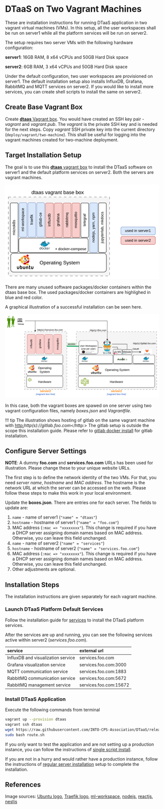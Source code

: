 # DTaaS on Two Vagrant Machines

These are installation instructions for running DTaaS application
in two vagrant virtual machines (VMs). In this setup, all the user workspaces
shall be run on server1 while all the platform services will be run on server2.

The setup requires two server VMs with the following hardware configuration:

**server1**: 16GB RAM, 8 x64 vCPUs and 50GB Hard Disk space

**server2**: 6GB RAM, 3 x64 vCPUs and 50GB Hard Disk space

Under the default configuration, two user workspaces are provisioned on server1.
The default installation setup also installs
InfluxDB, Grafana, RabbitMQ and MQTT services on server2.
If you would like to install more services,
you can create shell scripts to install the same on server2.

## Create Base Vagrant Box

Create [**dtaas** Vagrant box](./base-box.md).
You would have created an SSH key pair - _vagrant_ and _vagrant.pub_.
The _vagrant_ is the private SSH key and is needed for the next steps.
Copy _vagrant_ SSH private key into the current directory (`deploy/vagrant/two-machine`).
This shall be useful for logging into the vagrant
machines created for two-machine deployment.

## Target Installation Setup

The goal is to use this [**dtaas** vagrant box](./base-box.md)
to install the DTaaS software on server1 and
the default platform services on server2. Both the servers
are vagrant machines.

![DTaaS vagrant box package use](./two-machine-use-legend.png)

There are many unused software packages/docker containers within
the dtaas base box.
The used packages/docker containers are highlighed in blue and red color.

A graphical illustration of a successful installation can be
seen here.

![Two vagrant machine](./two-machine.png)

In this case, both the vagrant boxes are spawed on one server using
two vagrant configuration files, namely _boxes.json_ and _Vagrantfile_.

!!! tip
    The illustration shows hosting of gitlab on the same
    vagrant machine with <http:>_http(s)://gitlab.foo.com_</http:>
    The gitlab setup is outside the scope this installation
    guide. Please refer to
    [gitlab docker install](https://docs.gitlab.com/ee/install/docker.html)
    for gitlab installation.

## Configure Server Settings

**NOTE**: A dummy **foo.com** and **services.foo.com**  URLs
has been used for illustration.
Please change these to your unique website URLs.

The first step is to define the network identity of the two VMs.
For that, you need _server name_, _hostname_ and _MAC address_.
The hostname is the network URL at which the server can be accessed on the web.
Please follow these steps to make this work in your local environment.

Update the **boxes.json**. There are entries one for each server.
The fields to update are:

  1. `name` - name of server1 (`"name" = "dtaas"`)
  1. `hostname` - hostname of server1 (`"name" = "foo.com"`)
  1. MAC address (`:mac => "xxxxxxxx"`).
  This change is required if you have a DHCP server assigning domain names
  based on MAC address. Otherwise, you can leave this field unchanged.
  1. `name` - name of server2 (`"name" = "services"`)
  1. `hostname` - hostname of server2 (`"name" = "services.foo.com"`)
  1. MAC address (`:mac => "xxxxxxxx"`).
     This change is required if you have a DHCP server assigning domain
     names based on MAC address. Otherwise, you can leave this field unchanged.
  1. Other adjustments are optional.

## Installation Steps

The installation instructions are given separately for each vagrant machine.

### Launch DTaaS Platform Default Services

Follow the installation guide for [services](../services.md)
to install the DTaaS platform services.

After the services are up and running,
you can see the following services active within server2 (_services.foo.com_).

| service | external url |
|:---|:---|
| InfluxDB and visualization service | services.foo.com |
| Grafana visualization service | services.foo.com:3000 |
| MQTT communication service | services.foo.com:1883 |
| RabbitMQ communication service | services.foo.com:5672 |
| RabbitMQ management service | services.foo.com:15672 |

### Install DTaaS Application

Execute the following commands from terminal

```bash
vagrant up --provision dtaas
vagrant ssh dtaas
wget https://raw.githubusercontent.com/INTO-CPS-Association/DTaaS/release-v0.3/deploy/vagrant/route.sh
sudo bash route.sh
```

If you only want to test the application and are
not setting up a production instance, you can
follow the instructions of [single script install](../trial.md).

If you are not in a hurry and would rather have a production instance,
follow the instructions of [regular server installation](../host.md)
setup to complete the installation.

## References

Image sources: [Ubuntu logo](https://logodix.com/linux-ubuntu),
[Traefik logo](https://www.laub-home.de/wiki/Traefik_SSL_Reverse_Proxy_f%C3%BCr_Docker_Container),
[ml-workspace](https://github.com/ml-tooling/ml-workspace),
[nodejs](https://www.metachris.com/2017/01/how-to-install-nodejs-7-on-ubuntu-and-centos/),
[reactjs](https://krify.co/about-reactjs/),
[nestjs](https://camunda.com/blog/2019/10/nestjs-tx-email/)
